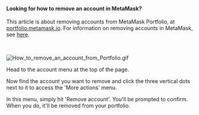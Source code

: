 
#### Looking for how to remove an account in MetaMask?


This article is about removing accounts from MetaMask Portfolio, at [portfolio.metamask.io](https://portfolio.metamask.io/). For information on removing accounts in MetaMask, see [here](https://support.metamask.io/hc/en-us/articles/360057435092).



 


![How_to_remove_an_account_from_Portfolio.gif](https://support.metamask.io/hc/article_attachments/11994182420891)


Head to the account menu at the top of the page. 


Now find the account you want to remove and click the three vertical dots next to it to access the 'More actions' menu.


In this menu, simply hit 'Remove account'. You'll be prompted to confirm. When you do, it'll be removed from your portfolio. 

